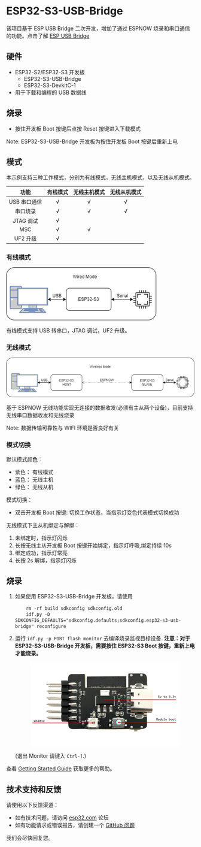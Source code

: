 # ESP32-S3-USB-Bridge

该项目基于 ESP USB Bridge 二次开发，增加了通过 ESPNOW 烧录和串口通信的功能。点击了解 [ESP USB Bridge](https://github.com/espressif/esp-usb-bridge#readmehttps://github.com/espressif/esp-usb-bridge#readme)

## 硬件

* ESP32-S2/ESP32-S3 开发板
    * ESP32-S3-USB-Bridge
    * ESP32-S3-DevkitC-1
* 用于下载和编程的 USB 数据线

## 烧录

* 按住开发板 Boot 按键后点按 Reset 按键进入下载模式

Note: ESP32-S3-USB-Bridge 开发板为按住开发板 Boot 按键后重新上电

## 模式

本示例支持三种工作模式，分别为有线模式，无线主机模式，以及无线从机模式。

|     功能     | 有线模式 | 无线主机模式 | 无线从机模式 |
| :----------: | :------: | :----------: | :----------: |
| USB 串口通信 |    √     |      √       |      √       |
|   串口烧录   |    √     |      √       |      √       |
|  JTAG 调试   |    √     |              |              |
|     MSC      |    √     |      √       |              |
|   UF2 升级   |    √     |              |              |

### 有线模式

![有线模式](images/wired_mode.png)

有线模式支持 USB 转串口，JTAG 调试，UF2 升级。

### 无线模式

![无线模式](images/wireless_mode.png)

基于 ESPNOW 无线功能实现无连接的数据收发(必须有主从两个设备)，目前支持无线串口数据收发和无线烧录

Note: 数据传输可靠性与 WIFI 环境是否良好有关

### 模式切换

默认模式颜色：
* 紫色： 有线模式
* 蓝色： 无线主机
* 绿色： 无线从机

模式切换：
* 双击开发板 Boot 按键: 切换工作状态，当指示灯变色代表模式切换成功

无线模式下主从机绑定与解绑：
1. 未绑定时，指示灯闪烁
2. 长按无线主从开发板 Boot 按键开始绑定，指示灯呼吸,绑定持续 10s
3. 绑定成功，指示灯常亮
4. 长按 2s 解绑，指示灯闪烁

## 烧录

1. 如果使用 ESP32-S3-USB-Bridge 开发板，请使用
    ```
        rm -rf build sdkconfig sdkconfig.old
        idf.py -D SDKCONFIG_DEFAULTS="sdkconfig.defaults;sdkconfig.esp32-s3-usb-bridge" reconfigure
    ```

2. 运行 `idf.py -p PORT flash monitor` 去编译烧录监视目标设备. 
    **注意：对于 ESP32-S3-USB-Bridge 开发板，需要按住 ESP32-S3 Boot 按键，重新上电才能烧录。**

    <div style="display: flex; justify-content: center;">
    <img src="static/esp32-s3-usb-bridge-back-instruction.png" alt="ESP32-S3 Boot Switch" style="max-width: 400px; max-height: 300px;">
    </div>

    (退出 Monitor 请键入 ``Ctrl-]``.)

查看 [Getting Started Guide](https://docs.espressif.com/projects/esp-idf/en/latest/get-started/index.html) 获取更多的帮助。

## 技术支持和反馈

请使用以下反馈渠道：

* 如有技术问题，请访问 [esp32.com](https://esp32.com/) 论坛
* 如有功能请求或错误报告，请创建一个 [GitHub 问题](https://github.com/espressif/esp-dev-kits/issues)

我们会尽快回复您。
